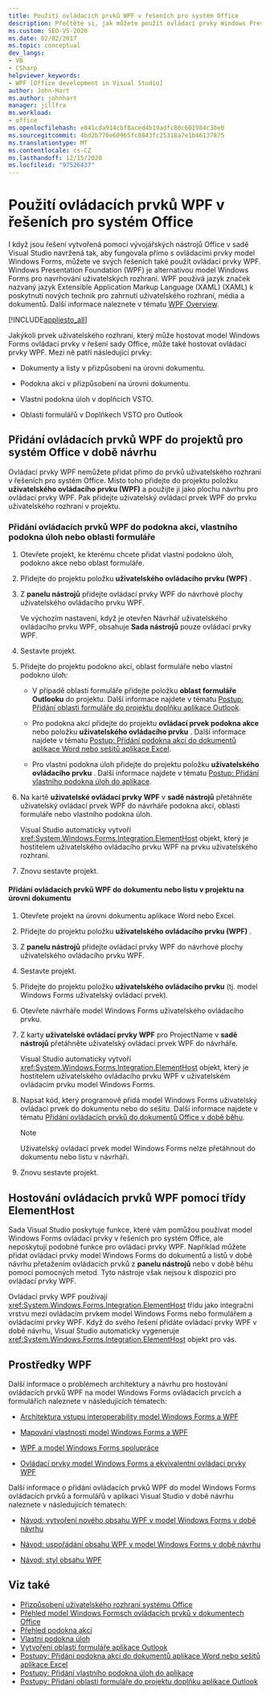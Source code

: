 ```yaml
---
title: Použití ovládacích prvků WPF v řešeních pro systém Office
description: Přečtěte si, jak můžete použít ovládací prvky Windows Presentation Foundation (WPF) pro návrh uživatelských rozhraní v aplikaci Visual Studio.
ms.custom: SEO-VS-2020
ms.date: 02/02/2017
ms.topic: conceptual
dev_langs:
- VB
- CSharp
helpviewer_keywords:
- WPF [Office development in Visual Studio]
author: John-Hart
ms.author: johnhart
manager: jillfra
ms.workload:
- office
ms.openlocfilehash: e041cda914cbf8aced4b19adfc80c601984c30e0
ms.sourcegitcommit: 4bd2b770e60965fc0843fc25318a7e1b46137875
ms.translationtype: MT
ms.contentlocale: cs-CZ
ms.lasthandoff: 12/15/2020
ms.locfileid: "97526437"
---
```

# <a name="use-wpf-controls-in-office-solutions"></a>Použití ovládacích prvků WPF v řešeních pro systém Office

I když jsou řešení vytvořená pomocí vývojářských nástrojů Office v sadě Visual Studio navržená tak, aby fungovala přímo s ovládacími prvky model Windows Forms, můžete ve svých řešeních také použít ovládací prvky WPF. Windows Presentation Foundation (WPF) je alternativou model Windows Forms pro navrhování uživatelských rozhraní. WPF používá jazyk značek nazvaný jazyk Extensible Application Markup Language (XAML) (XAML) k poskytnutí nových technik pro zahrnutí uživatelského rozhraní, média a dokumentů. Další informace naleznete v tématu [WPF Overview](/dotnet/framework/wpf/introduction-to-wpf).

[!INCLUDE[appliesto_all](../vsto/includes/appliesto-all-md.md)]

Jakýkoli prvek uživatelského rozhraní, který může hostovat model Windows Forms ovládací prvky v řešení sady Office, může také hostovat ovládací prvky WPF. Mezi ně patří následující prvky:

- Dokumenty a listy v přizpůsobení na úrovni dokumentu.

- Podokna akcí v přizpůsobení na úrovni dokumentu.

- Vlastní podokna úloh v doplňcích VSTO.

- Oblasti formulářů v Doplňkech VSTO pro Outlook

## <a name="add-wpf-controls-to-office-projects-at-design-time"></a>Přidání ovládacích prvků WPF do projektů pro systém Office v době návrhu

Ovládací prvky WPF nemůžete přidat přímo do prvků uživatelského rozhraní v řešeních pro systém Office. Místo toho přidejte do projektu položku **uživatelského ovládacího prvku (WPF)** a použijte ji jako plochu návrhu pro ovládací prvky WPF. Pak přidejte uživatelský ovládací prvek WPF do prvku uživatelského rozhraní v projektu.

### <a name="to-add-wpf-controls-to-an-actions-pane-custom-task-pane-or-form-region"></a>Přidání ovládacích prvků WPF do podokna akcí, vlastního podokna úloh nebo oblasti formuláře

1. Otevřete projekt, ke kterému chcete přidat vlastní podokno úloh, podokno akce nebo oblast formuláře.

2. Přidejte do projektu položku **uživatelského ovládacího prvku (WPF)** .

3. Z **panelu nástrojů** přidejte ovládací prvky WPF do návrhové plochy uživatelského ovládacího prvku WPF.

     Ve výchozím nastavení, když je otevřen Návrhář uživatelského ovládacího prvku WPF, obsahuje **Sada nástrojů** pouze ovládací prvky WPF.

4. Sestavte projekt.

5. Přidejte do projektu podokno akcí, oblast formuláře nebo vlastní podokno úloh:

    - V případě oblastí formuláře přidejte položku **oblast formuláře Outlooku** do projektu. Další informace najdete v tématu [Postup: Přidání oblasti formuláře do projektu doplňku aplikace Outlook](../vsto/how-to-add-a-form-region-to-an-outlook-add-in-project.md).

    - Pro podokna akcí přidejte do projektu **ovládací prvek podokna akce** nebo položku **uživatelského ovládacího prvku** . Další informace najdete v tématu [Postup: Přidání podokna akcí do dokumentů aplikace Word nebo sešitů aplikace Excel](../vsto/how-to-add-an-actions-pane-to-word-documents-or-excel-workbooks.md).

    - Pro vlastní podokna úloh přidejte do projektu položku **uživatelského ovládacího prvku** . Další informace najdete v tématu [Postup: Přidání vlastního podokna úloh do aplikace](../vsto/how-to-add-a-custom-task-pane-to-an-application.md).

6. Na kartě  **uživatelské ovládací prvky WPF** v **sadě nástrojů** přetáhněte uživatelský ovládací prvek WPF do návrháře podokna akcí, oblasti formuláře nebo vlastního podokna úloh.

     Visual Studio automaticky vytvoří <xref:System.Windows.Forms.Integration.ElementHost> objekt, který je hostitelem uživatelského ovládacího prvku WPF na prvku uživatelského rozhraní.

7. Znovu sestavte projekt.

#### <a name="to-add-wpf-controls-to-a-document-or-worksheet-in-a-document-level-project"></a>Přidání ovládacích prvků WPF do dokumentu nebo listu v projektu na úrovni dokumentu

1. Otevřete projekt na úrovni dokumentu aplikace Word nebo Excel.

2. Přidejte do projektu položku **uživatelského ovládacího prvku (WPF)** .

3. Z **panelu nástrojů** přidejte ovládací prvky WPF do návrhové plochy uživatelského ovládacího prvku WPF.

4. Sestavte projekt.

5. Přidejte do projektu položku **uživatelského ovládacího prvku** (tj. model Windows Forms uživatelský ovládací prvek).

6. Otevřete návrháře model Windows Forms uživatelského ovládacího prvku.

7. Z karty  **uživatelské ovládací prvky WPF** pro ProjectName v **sadě nástrojů** přetáhněte uživatelský ovládací prvek WPF do návrháře.

     Visual Studio automaticky vytvoří <xref:System.Windows.Forms.Integration.ElementHost> objekt, který je hostitelem uživatelského ovládacího prvku WPF v uživatelském ovládacím prvku model Windows Forms.

8. Napsat kód, který programově přidá model Windows Forms uživatelský ovládací prvek do dokumentu nebo do sešitu. Další informace najdete v tématu [Přidání ovládacích prvků do dokumentů Office v době běhu](../vsto/adding-controls-to-office-documents-at-run-time.md).

    > [!NOTE]
    > Uživatelský ovládací prvek model Windows Forms nelze přetáhnout do dokumentu nebo listu v návrháři.

9. Znovu sestavte projekt.

## <a name="host-wpf-controls-by-using-the-elementhost-class"></a>Hostování ovládacích prvků WPF pomocí třídy ElementHost

Sada Visual Studio poskytuje funkce, které vám pomůžou používat model Windows Forms ovládací prvky v řešeních pro systém Office, ale neposkytují podobné funkce pro ovládací prvky WPF. Například můžete přidat ovládací prvky model Windows Forms do dokumentů a listů v době návrhu přetažením ovládacích prvků z **panelu nástrojů** nebo v době běhu pomocí pomocných metod. Tyto nástroje však nejsou k dispozici pro ovládací prvky WPF.

Ovládací prvky WPF používají <xref:System.Windows.Forms.Integration.ElementHost> třídu jako integrační vrstvu mezi ovládacím prvkem model Windows Forms nebo formulářem a ovládacími prvky WPF. Když do svého řešení přidáte ovládací prvky WPF v době návrhu, Visual Studio automaticky vygeneruje <xref:System.Windows.Forms.Integration.ElementHost> objekt pro vás.

## <a name="wpf-resources"></a>Prostředky WPF

Další informace o problémech architektury a návrhu pro hostování ovládacích prvků WPF na model Windows Forms ovládacích prvcích a formulářích naleznete v následujících tématech:

- [Architektura vstupu interoperability model Windows Forms a WPF](/dotnet/framework/wpf/advanced/windows-forms-and-wpf-interoperability-input-architecture)

- [Mapování vlastností model Windows Forms a WPF](/dotnet/framework/wpf/advanced/windows-forms-and-wpf-property-mapping)

- [WPF a model Windows Forms spolupráce](/dotnet/framework/wpf/advanced/wpf-and-windows-forms-interoperation)

- [Ovládací prvky model Windows Forms a ekvivalentní ovládací prvky WPF](/dotnet/framework/wpf/advanced/windows-forms-controls-and-equivalent-wpf-controls)

Další informace o přidání ovládacích prvků WPF do model Windows Forms ovládacích prvků a formulářů v aplikaci Visual Studio v době návrhu naleznete v následujících tématech:

- [Návod: vytvoření nového obsahu WPF v model Windows Forms v době návrhu](/dotnet/framework/winforms/advanced/walkthrough-creating-new-wpf-content-on-windows-forms-at-design-time)

- [Návod: uspořádání obsahu WPF v model Windows Forms v době návrhu](/dotnet/framework/winforms/advanced/walkthrough-arranging-wpf-content-on-windows-forms-at-design-time)

- [Návod: styl obsahu WPF](/dotnet/framework/winforms/advanced/walkthrough-styling-wpf-content)

## <a name="see-also"></a>Viz také

- [Přizpůsobení uživatelského rozhraní systému Office](../vsto/office-ui-customization.md)
- [Přehled model Windows Formsch ovládacích prvků v dokumentech Office](../vsto/windows-forms-controls-on-office-documents-overview.md)
- [Přehled podokna akcí](../vsto/actions-pane-overview.md)
- [Vlastní podokna úloh](../vsto/custom-task-panes.md)
- [Vytvoření oblastí formuláře aplikace Outlook](../vsto/creating-outlook-form-regions.md)
- [Postupy: Přidání podokna akcí do dokumentů aplikace Word nebo sešitů aplikace Excel](../vsto/how-to-add-an-actions-pane-to-word-documents-or-excel-workbooks.md)
- [Postupy: Přidání vlastního podokna úloh do aplikace](../vsto/how-to-add-a-custom-task-pane-to-an-application.md)
- [Postupy: Přidání oblasti formuláře do projektu doplňku aplikace Outlook](../vsto/how-to-add-a-form-region-to-an-outlook-add-in-project.md)
